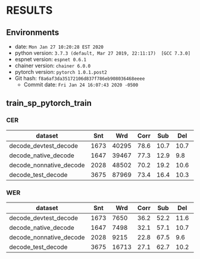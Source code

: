 <!-- Generated by /home/john/espnet/utils/show_result.sh -->
# RESULTS
## Environments
- date: `Mon Jan 27 10:20:28 EST 2020`
- python version: `3.7.3 (default, Mar 27 2019, 22:11:17)  [GCC 7.3.0]`
- espnet version: `espnet 0.6.1`
- chainer version: `chainer 6.0.0`
- pytorch version: `pytorch 1.0.1.post2`
- Git hash: `f8a6af3da35172106d837f786eb908036468eeee`
  - Commit date: `Fri Jan 24 16:07:43 2020 -0500`

## train_sp_pytorch_train
### CER

|dataset|Snt|Wrd|Corr|Sub|Del|Ins|Err|S.Err|
|---|---|---|---|---|---|---|---|---|
|decode_devtest_decode|1673|40295|78.6|10.7|10.7|5.4|26.8|94.0|
|decode_native_decode|1647|39467|77.3|12.9|9.8|5.0|27.7|95.3|
|decode_nonnative_decode|2028|48502|70.2|19.2|10.6|8.4|38.2|97.8|
|decode_test_decode|3675|87969|73.4|16.4|10.3|6.9|33.5|96.8|

### WER

|dataset|Snt|Wrd|Corr|Sub|Del|Ins|Err|S.Err|
|---|---|---|---|---|---|---|---|---|
|decode_devtest_decode|1673|7650|36.2|52.2|11.6|6.4|70.2|94.0|
|decode_native_decode|1647|7498|32.1|57.1|10.7|7.4|75.3|95.3|
|decode_nonnative_decode|2028|9215|22.8|67.5|9.6|10.9|88.0|97.8|
|decode_test_decode|3675|16713|27.1|62.7|10.2|9.3|82.3|96.8|
